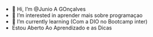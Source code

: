 - 👋 Hi, I’m @Junio A GOnçalves
- 👀 I’m interested in aprender mais sobre programaçao 
- 🌱 I’m currently learning  (Com a DIO no Bootcamp inter)
- Estou Aberto Ao Aprendizado e as Dicas 
